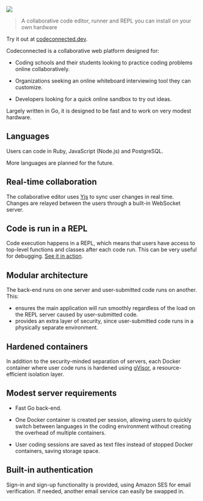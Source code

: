 ![](https://user-images.githubusercontent.com/54257961/195213021-b774d384-d18e-43a2-8dd6-36a2189eb67c.png)

> A collaborative code editor, runner and REPL you can install on your own hardware

Try it out at [codeconnected.dev](https://codeconnected.dev).

Codeconnected is a collaborative web platform designed for:

- Coding schools and their students looking to practice coding problems online collaboratively.

- Organizations seeking an online whiteboard interviewing tool they can customize.

- Developers looking for a quick online sandbox to try out ideas.

Largely written in Go, it is designed to be fast and to work on very modest hardware.

## Languages

Users can code in Ruby, JavaScript (Node.js) and PostgreSQL.

More languages are planned for the future.

## Real-time collaboration

The collaborative editor uses [Yjs](https://github.com/yjs/yjs) to sync user changes in real time. Changes are relayed between the users through a built-in WebSocket server.

## Code is run in a REPL

Code execution happens in a REPL, which means that users have access to top-level functions and classes after each code run. This can be very useful for debugging. [See it in action](https://youtu.be/VM8BqIv8mUw).

## Modular architecture

The back-end runs on one server and user-submitted code runs on another. This:

- ensures the main application will run smoothly regardless of the load on the REPL server caused by user-submitted code.
- provides an extra layer of security, since user-submitted code runs in a physically separate environment.

## Hardened containers

In addition to the security-minded separation of servers, each Docker container where user code runs is hardened using [gVisor](https://gvisor.dev), a resource-efficient isolation layer.

## Modest server requirements

- Fast Go back-end.

- One Docker container is created per session, allowing users to quickly switch between languages in the coding environment without creating the overhead of multiple containers.

- User coding sessions are saved as text files instead of stopped Docker containers, saving storage space.

## Built-in authentication

Sign-in and sign-up functionality is provided, using Amazon SES for email verification. If needed, another email service can easily be swapped in.
